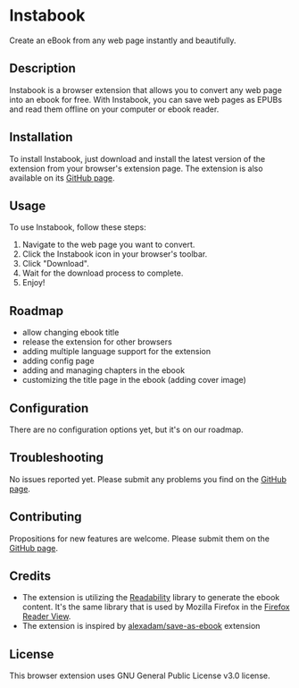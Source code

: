 # Instabook

Create an eBook from any web page instantly and beautifully.

## Description

Instabook is a browser extension that allows you to convert any web page into an ebook for free.
With Instabook, you can save web pages as EPUBs and read them offline on your computer or ebook reader.

## Installation

To install Instabook, just download and install the latest version of the extension from your browser's extension page.
The extension is also available on its [GitHub page](https://github.com/bartoffw/instabook).

## Usage

To use Instabook, follow these steps:

1. Navigate to the web page you want to convert.
2. Click the Instabook icon in your browser's toolbar.
3. Click "Download".
4. Wait for the download process to complete.
5. Enjoy!

## Roadmap

- allow changing ebook title
- release the extension for other browsers
- adding multiple language support for the extension
- adding config page
- adding and managing chapters in the ebook
- customizing the title page in the ebook (adding cover image)

## Configuration

There are no configuration options yet, but it's on our roadmap.

## Troubleshooting

No issues reported yet. Please submit any problems you find on the [GitHub page](https://github.com/bartoffw/instabook/issues).

## Contributing

Propositions for new features are welcome. Please submit them on the [GitHub page](https://github.com/bartoffw/instabook/issues).

## Credits

* The extension is utilizing the [Readability](https://github.com/mozilla/readability) library to generate the ebook content.
It's the same library that is used by Mozilla Firefox in the [Firefox Reader View](https://support.mozilla.org/kb/firefox-reader-view-clutter-free-web-pages).
* The extension is inspired by [alexadam/save-as-ebook](https://github.com/alexadam/save-as-ebook) extension

## License

This browser extension uses GNU General Public License v3.0 license.
